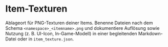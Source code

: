 # Item-Texturen

Ablageort für PNG-Texturen deiner Items. Benenne Dateien nach dem Schema `<namespace>_<itemname>.png` und dokumentiere Auflösung sowie Nutzung (z. B. UI-Icon, In-Game-Modell) in einer begleitenden Markdown-Datei oder in `item_texture.json`.
